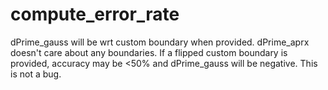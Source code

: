 # compute_error_rate


dPrime_gauss will be wrt custom boundary when provided. dPrime_aprx doesn't care about any boundaries. If a flipped custom boundary is provided, accuracy may be <50% and dPrime_gauss will be negative. This is not a bug.
